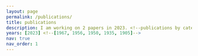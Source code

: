 ```yaml
---
layout: page
permalink: /publications/
title: publications
description: I am working on 2 papers in 2023. <!--publications by categories in reversed chronological order. generated by jekyll-scholar.-->
years: [2023] <!--[1967, 1956, 1950, 1935, 1905]-->
nav: true
nav_order: 1
---
```


